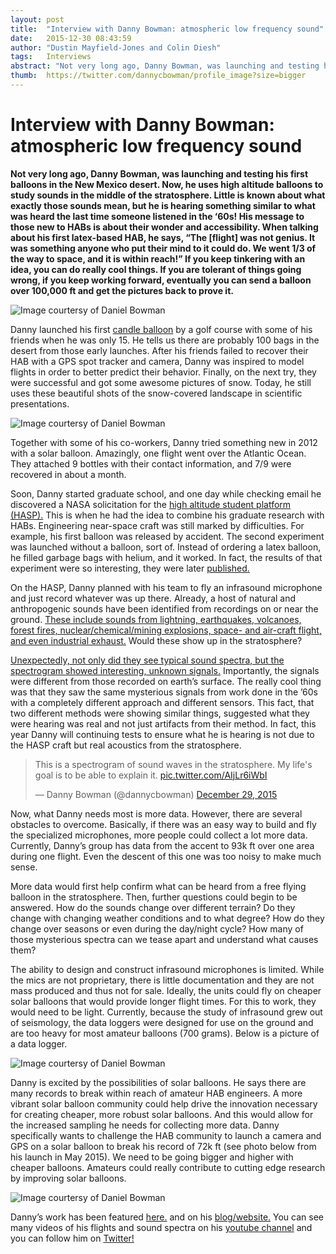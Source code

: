 ```yaml
---
layout: post
title:  "Interview with Danny Bowman: atmospheric low frequency sound"
date:   2015-12-30 08:43:59
author: "Dustin Mayfield-Jones and Colin Diesh"
tags:	Interviews
abstract: "Not very long ago, Danny Bowman, was launching and testing his first balloons in the New Mexico desert. Now, he uses high altitude balloons to study sounds in the middle of the stratosphere. Little is known about what exactly those sounds mean, but he is hearing something similar to what was heard the last time someone listened in the ‘60s! His message to those new to HABs is about their wonder and accessibility. When talking about his first latex-based HAB, he says, “The [flight] was not genius. It was something anyone who put their mind to it could do. We went 1/3 of the way to space, and it is within reach!” If you keep tinkering with an idea, you can do really cool things. If you are tolerant of things going wrong, if you keep working forward, eventually you can send a balloon over 100,000 ft and get the pictures back to prove it."
thumb:  https://twitter.com/dannycbowman/profile_image?size=bigger
---
```


# Interview with Danny Bowman: atmospheric low frequency sound


**Not very long ago, Danny Bowman, was launching and testing his first balloons in the New Mexico desert. Now, he uses high altitude balloons to study sounds in the middle of the stratosphere. Little is known about what exactly those sounds mean, but he is hearing something similar to what was heard the last time someone listened in the ‘60s! His message to those new to HABs is about their wonder and accessibility. When talking about his first latex-based HAB, he says, “The [flight] was not genius. It was something anyone who put their mind to it could do. We went 1/3 of the way to space, and it is within reach!” If you keep tinkering with an idea, you can do really cool things. If you are tolerant of things going wrong, if you keep working forward, eventually you can send a balloon over 100,000 ft and get the pictures back to prove it.**



![Image courtersy of Daniel Bowman]({{base}}/images/danny/dsc01210.jpg)

Danny launched his first <a href="https://www.youtube.com/watch?v=4_QkU34HXMw">candle balloon</a> by a golf course with some of his friends when he was only 15. He tells us there are probably 100 bags in the desert from those early launches. After his friends failed to recover their HAB with a GPS spot tracker and camera, Danny was inspired to model flights in order to better predict their behavior. Finally, on the next try, they were successful and got some awesome pictures of snow. Today, he still uses these beautiful shots of the snow-covered landscape in scientific presentations.

![Image courtersy of Daniel Bowman]({{base}}/images/danny/0458.JPG)

Together with some of his co-workers, Danny tried something new in 2012 with a solar balloon. Amazingly, one flight went over the Atlantic Ocean. They attached 9 bottles with their contact information, and 7/9 were recovered in about a month.

Soon, Danny started graduate school, and one day while checking email he discovered a NASA solicitation for the <a href="http://laspace.lsu.edu/hasp/">high altitude student platform (HASP).</a> This is when he had the idea to combine his graduate research with HABs. Engineering near-space craft was still marked by difficulties. For example, his first balloon was released by accident. The second experiment was launched without a balloon, sort of. Instead of ordering a latex balloon, he filled garbage bags with helium, and it worked. In fact, the results of that experiment were so interesting, they were later <a href="https://www.researchgate.net/publication/260604744_The_acoustic_signatures_of_ground_acceleration_gas_expansion_and_spall_fallback_in_experimental_volcanic_explosions">published.</a>

On the HASP, Danny planned with his team to fly an infrasound microphone and just record whatever was up there. Already, a host of natural and anthropogenic sounds have been identified from recordings on or near the ground. <a href="http://link.springer.com/chapter/10.1007%2F978-1-4020-9508-5_6">These include sounds from lightning, earthquakes, volcanoes, forest fires, nuclear/chemical/mining explosions, space- and air-craft flight, and even industrial exhaust.</a> Would these show up in the stratosphere? 

<a href="https://www.researchgate.net/publication/283558498_Infrasound_in_the_middle_stratosphere_measured_with_a_free_flying_acoustic_array">Unexpectedly, not only did they see typical sound spectra, but the spectrogram showed interesting, unknown signals.</a> Importantly, the signals were different from those recorded on earth’s surface. The really cool thing was that they saw the same mysterious signals from work done in the ’60s with a completely different approach and different sensors. This fact, that two different methods were showing similar things, suggested what they were hearing was real and not just artifacts from their method. In fact, this year Danny will continuing tests to ensure what he is hearing is not due to the HASP craft but real acoustics from the stratosphere.

<blockquote class="twitter-tweet" lang="en"><p lang="en" dir="ltr">This is a spectrogram of sound waves in the stratosphere. My life&#39;s goal is to be able to explain it. <a href="https://t.co/AIjLr6iWbI">pic.twitter.com/AIjLr6iWbI</a></p>&mdash; Danny Bowman (@dannycbowman) <a href="https://twitter.com/dannycbowman/status/681664280505270277">December 29, 2015</a></blockquote> <script async src="//platform.twitter.com/widgets.js" charset="utf-8"></script>

Now, what Danny needs most is more data. However, there are several obstacles to overcome. Basically, if there was an easy way to build and fly the specialized microphones, more people could collect a lot more data. Currently, Danny’s group has data from the accent to 93k ft over one area during one flight. Even the descent of this one was too noisy to make much sense. 

More data would first help confirm what can be heard from a free flying balloon in the stratosphere. Then, further questions could begin to be answered. How do the sounds change over different terrain? Do they change with changing weather conditions and to what degree? How do they change over seasons or even during the day/night cycle? How many of those mysterious spectra can we tease apart and understand what causes them?

The ability to design and construct infrasound microphones is limited. While the mics are not proprietary, there is little documentation and they are not mass produced and thus not for sale. Ideally, the units could fly on cheaper solar balloons that would provide longer flight times. For this to work, they would need to be light. Currently, because the study of infrasound grew out of seismology, the data loggers were designed for use on the ground and are too heavy for most amateur balloons (700 grams). Below is a picture of a data logger.  

![Image courtersy of Daniel Bowman]({{base}}/images/danny/datacube.jpg)


Danny is excited by the possibilities of solar balloons. He says there are many records to break within reach of amateur HAB engineers. A more vibrant solar balloon community could help drive the innovation necessary for creating cheaper, more robust solar balloons. And this would allow for the increased sampling he needs for collecting more data. Danny specifically wants to challenge the HAB community to launch a camera and GPS on a solar balloon to break his record of 72k ft (see photo below from his launch in May 2015). We need to be going bigger and higher with cheaper balloons. Amateurs could really contribute to cutting edge research by improving solar balloons. 

![Image courtersy of Daniel Bowman]({{base}}/images/danny/00666.jpg)

Danny’s work has been featured <a href="https://vimeo.com/141007279">here.</a> and on his <a href="https://bovineaerospace.wordpress.com">blog/website.</a> You can see many videos of his flights and sound spectra on his <a href="https://www.youtube.com/channel/UCrpsGLqviSRSJrqcTB_7-Ow">youtube channel</a> and you can follow him on <a href="https://twitter.com/dannycbowman">Twitter!</a>

